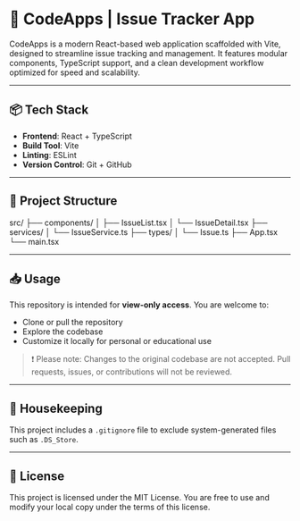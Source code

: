 # 🚀 CodeApps | Issue Tracker App

CodeApps is a modern React-based web application scaffolded with Vite, designed to streamline issue tracking and management. It features modular components, TypeScript support, and a clean development workflow optimized for speed and scalability.

---

## 📦 Tech Stack

- **Frontend**: React + TypeScript
- **Build Tool**: Vite
- **Linting**: ESLint
- **Version Control**: Git + GitHub

---

## 📄 Project Structure

src/ ├── components/ │ ├── IssueList.tsx │ └── IssueDetail.tsx ├── services/ │ └── IssueService.ts ├── types/ │ └── Issue.ts ├── App.tsx └── main.tsx


---

## 📥 Usage

This repository is intended for **view-only access**. You are welcome to:

- Clone or pull the repository
- Explore the codebase
- Customize it locally for personal or educational use

> ❗ Please note: Changes to the original codebase are not accepted. Pull requests, issues, or contributions will not be reviewed.

---

## 🧹 Housekeeping

This project includes a `.gitignore` file to exclude system-generated files such as `.DS_Store`.

---

## 📃 License

This project is licensed under the MIT License. You are free to use and modify your local copy under the terms of this license.
